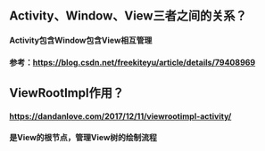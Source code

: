 ## Activity、Window、View三者之间的关系？
#### Activity包含Window包含View相互管理
#### 参考：https://blog.csdn.net/freekiteyu/article/details/79408969
## ViewRootImpl作用？
#### https://dandanlove.com/2017/12/11/viewrootimpl-activity/
#### 是View的根节点，管理View树的绘制流程
